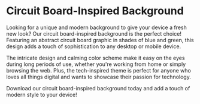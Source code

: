 <!--font:Poppins-->

# Circuit Board-Inspired Background

Looking for a unique and modern background to give your device a fresh new look? Our circuit board-inspired background is the perfect choice! Featuring an abstract circuit board graphic in shades of blue and green, this design adds a touch of sophistication to any desktop or mobile device.

The intricate design and calming color scheme make it easy on the eyes during long periods of use, whether you're working from home or simply browsing the web. Plus, the tech-inspired theme is perfect for anyone who loves all things digital and wants to showcase their passion for technology.

Download our circuit board-inspired background today and add a touch of modern style to your device!

<!--

Write me markdown content of website with wallpaper:

"A wallpaper with a simple graphic of an abstract circuit board, in shades of blue and green."

The header of the page should not be copy of the text but rather a real content of the website which is using this wallpaper.


---


# Circuit Board Wallpaper

Welcome to our website featuring a sleek and modern wallpaper design with an abstract circuit board graphic. This wallpaper is perfect for anyone who loves technology and wants to add a touch of sophistication to their desktop or mobile device.

The shades of blue and green in the circuit board design create a calming and soothing effect, making it easy on the eyes during long periods of use. Whether you're working from home or simply browsing the web, this wallpaper will help you stay focused and inspired.

Download this wallpaper today and give your device a fresh new look!


---


Heading should not include word "wallpaper". The website should not be about the wallpaper itself, wallpaper is just a related background, rewrite whole content.


---


# Tech-Inspired Circuit Board Background

Looking for a sleek and modern background to add some personality to your device? Our tech-inspired circuit board background is the perfect choice! Featuring an abstract circuit board graphic in shades of blue and green, this background adds a touch of sophistication to any desktop or mobile device.

The calming color scheme and intricate design make it easy on the eyes during long periods of use, whether you're working from home or simply browsing the web. Plus, the tech-inspired theme is perfect for anyone who loves all things digital and wants to showcase their passion for technology.

Download our circuit board background today and give your device a fresh new look that's sure to impress!


---


Heading is too long, rewrite whole content.


---


# Modern Circuit Board Background

Upgrade your device's look with our modern circuit board background! This sleek and sophisticated design features an abstract circuit board graphic in shades of blue and green. The intricate design and calming color scheme make it easy on the eyes during long periods of use, whether you're working from home or simply browsing the web.

The tech-inspired theme is perfect for anyone who loves all things digital and wants to showcase their passion for technology. Plus, the minimalist design adds a touch of sophistication to any desktop or mobile device.

Download our circuit board background today and give your device a fresh new look that's sure to impress!


---


Heading is too long, rewrite whole content.


---


# Circuit Board-Inspired Background

Looking for a unique and modern background to give your device a fresh new look? Our circuit board-inspired background is the perfect choice! Featuring an abstract circuit board graphic in shades of blue and green, this design adds a touch of sophistication to any desktop or mobile device.

The intricate design and calming color scheme make it easy on the eyes during long periods of use, whether you're working from home or simply browsing the web. Plus, the tech-inspired theme is perfect for anyone who loves all things digital and wants to showcase their passion for technology.

Download our circuit board-inspired background today and add a touch of modern style to your device!


---


Write me a Google font which is best fitting for the website.

Pick from the list:
- Orbitron
- Alegreya
- Lobster
- Open Sans
- Raleway
- Great Vibes
- Futura
- Roboto
- Exo 2
- Inter
- Poppins
- Dancing Script
- Playfair Display
- Barlow Condensed
- Montserrat
- IBM Plex Sans
- Lato


Write just the font name nothing else.


---


Poppins

-->
